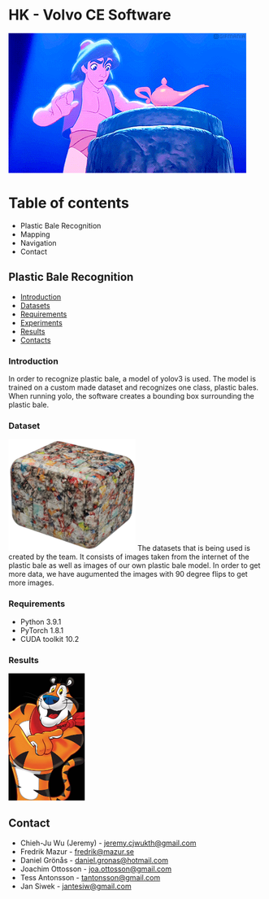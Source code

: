 # HK - Volvo CE Software
![gif](https://github.com/JeremyKTH/Plastic-Bale-Image-Recognition/blob/main/Aladdin.gif)

# Table of contents

<!--ts-->
   * Plastic Bale Recognition
   * Mapping
   * Navigation
   * Contact
   

<!--te-->


## Plastic Bale Recognition

<!--ts-->
   * [Introduction](#Introduction)
   * [Datasets](#Datasets)
   * [Requirements](#Requirements)
   * [Experiments](#Experiments)
   * [Results](#Results)
   * [Contacts](#Contacts)
<!--te-->


### Introduction
In order to recognize plastic bale, a model of yolov3 is used. The model is trained on a custom made dataset and recognizes one class, plastic bales. When running yolo, the software creates a bounding box surrounding the plastic bale.

### Dataset
<img src = "https://github.com/JeremyKTH/Plastic-Bale-Image-Recognition/blob/main/Images/plasticbale.png" width="250" height="220"> 
The datasets that is being used is created by the team. It consists of images taken from the internet of the plastic bale as well as images of our own plastic bale model. In order to get more data, we have augumented the images with 90 degree flips to get more images. 

### Requirements
- Python  3.9.1
- PyTorch 1.8.1
- CUDA toolkit 10.2


### Results
<img src = "https://github.com/JeremyKTH/Plastic-Bale-Image-Recognition/blob/main/tony.jpg" width="150" height="250"> 

<!-- CONTACT -->
## Contact
- Chieh-Ju Wu (Jeremy) - jeremy.cjwukth@gmail.com
- Fredrik Mazur - fredrik@mazur.se
- Daniel Grönås - daniel.gronas@hotmail.com
- Joachim Ottosson - joa.ottosson@gmail.com
- Tess Antonsson - tantonsson@gmail.com
- Jan Siwek - jantesiw@gmail.com 



